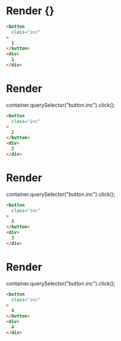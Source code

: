 # Render {}
```html
<button
  class="inc"
>
  1
</button>
<div>
  1
</div>
```


# Render 
container.querySelector("button.inc").click();

```html
<button
  class="inc"
>
  2
</button>
<div>
  2
</div>
```


# Render 
container.querySelector("button.inc").click();

```html
<button
  class="inc"
>
  3
</button>
<div>
  3
</div>
```


# Render 
container.querySelector("button.inc").click();

```html
<button
  class="inc"
>
  4
</button>
<div>
  4
</div>
```
